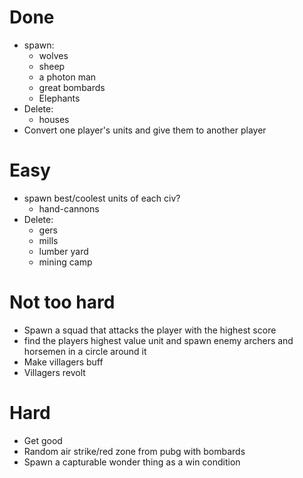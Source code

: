 # Done
* spawn:
  * wolves
  * sheep
  * a photon man
  * great bombards
  * Elephants
* Delete:
  * houses
* Convert one player's units and give them to another player

# Easy
* spawn best/coolest units of each civ?
  * hand-cannons
* Delete:
  * gers
  * mills
  * lumber yard
  * mining camp
  

# Not too hard
* Spawn a squad that attacks the player with the highest score
* find the players highest value unit and spawn enemy archers and horsemen in a circle around it
* Make villagers buff
* Villagers revolt

# Hard
* Get good
* Random air strike/red zone from pubg with bombards
* Spawn a capturable wonder thing as a win condition